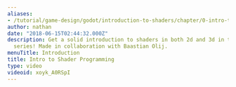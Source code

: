 ```yaml
---
aliases:
- /tutorial/game-design/godot/introduction-to-shaders/chapter/0-intro-to-shader-programming
author: nathan
date: "2018-06-15T02:44:32.000Z"
description: Get a solid introduction to shaders in both 2d and 3d in this Free tutorial
  series! Made in collaboration with Baastian Olij.
menuTitle: Introduction
title: Intro to Shader Programming
type: video
videoid: xoyk_A0RSpI
---
```

